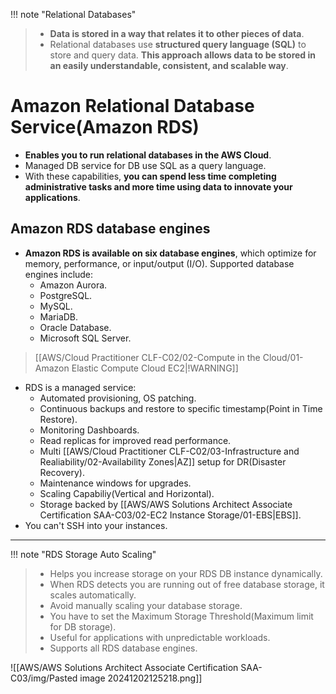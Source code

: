 
!!! note "Relational Databases"
> - **Data is stored in a way that relates it to other pieces of data**.
> - Relational databases use **structured query language (SQL)** to store and query data. **This approach allows data to be stored in an easily understandable, consistent, and scalable way**.

# Amazon Relational Database Service(Amazon RDS)
- **Enables you to run relational databases in the AWS Cloud**.
- Managed DB service for DB use SQL as a query language.
- With these capabilities, **you can spend less time completing administrative tasks and more time using data to innovate your applications**. 

## Amazon RDS database engines
- **Amazon RDS is available on six database engines**, which optimize for memory, performance, or input/output (I/O). Supported database engines include:
	- Amazon Aurora.
	- PostgreSQL.
	- MySQL.
	- MariaDB.
	- Oracle Database.
	- Microsoft SQL Server.


> [[AWS/Cloud Practitioner CLF-C02/02-Compute in the Cloud/01-Amazon Elastic Compute Cloud EC2|!WARNING]]
- RDS is a managed service:
	- Automated provisioning, OS patching.
	- Continuous backups and restore to specific timestamp(Point in Time Restore).
	- Monitoring Dashboards.
	- Read replicas for improved read performance.
	- Multi [[AWS/Cloud Practitioner CLF-C02/03-Infrastructure and Realiability/02-Availability Zones|AZ]] setup for DR(Disaster Recovery).
	- Maintenance windows for upgrades.
	- Scaling Capabiliy(Vertical and Horizontal).
	- Storage backed by [[AWS/AWS Solutions Architect Associate Certification SAA-C03/02-EC2 Instance Storage/01-EBS|EBS]].
- You can't SSH into your instances.

---

!!! note "RDS Storage Auto Scaling"
> - Helps you increase storage on your RDS DB instance dynamically.
> - When RDS detects you are running out of free database storage, it scales automatically.
> - Avoid manually scaling your database storage.
> - You have to set the Maximum Storage Threshold(Maximum limit for DB storage).
> - Useful for applications with unpredictable workloads.
> - Supports all RDS database engines.

![[AWS/AWS Solutions Architect Associate Certification SAA-C03/img/Pasted image 20241202125218.png]]

